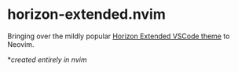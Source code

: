 # horizon-extended.nvim

Bringing over the mildly popular [Horizon Extended VSCode theme](https://github.com/lancewilhelm/horizon-extended) to Neovim.

**created entirely in nvim*
